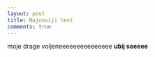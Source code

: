 ```yaml
---
layout: post
title: Najnoviji test
comments: true
---
```

moje drage voljeneeeeeeeeeeeeeee
<b>ubij seeeee</b>